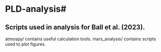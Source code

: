 # PLD-analysis#

## Scripts used in analysis for Ball et al. (2023).

atmospy/ contains useful calculation tools.
mars_analysis/ contains scripts used to plot figures.
